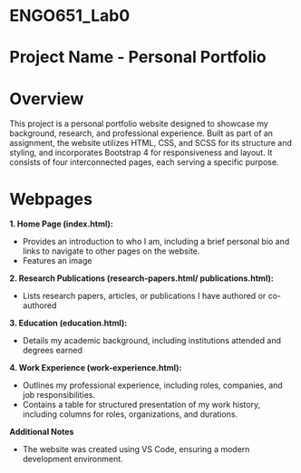 # ENGO651_Lab0
# Project Name  - Personal Portfolio

# Overview 
This project is a personal portfolio website designed to showcase my background, research, and professional experience. Built as part of an assignment, the website utilizes HTML, CSS, and SCSS for its structure and styling, and incorporates Bootstrap 4 for responsiveness and layout. It consists of four interconnected pages, each serving a specific purpose.

# Webpages
**1. Home Page (index.html):**
  - Provides an introduction to who I am, including a brief personal bio and links to navigate to other pages on the website.
  - Features an image

**2. Research Publications (research-papers.html/ publications.html):**

  - Lists research papers, articles, or publications I have authored or co-authored

**3. Education (education.html):**

  - Details my academic background, including institutions attended and degrees earned

**4. Work Experience (work-experience.html):**

  - Outlines my professional experience, including roles, companies, and job responsibilities.
  - Contains a table for structured presentation of my work history, including columns for roles, organizations, and durations.

**Additional Notes**
  - The website was created using VS Code, ensuring a modern development environment.

